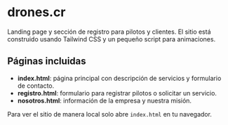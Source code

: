 # drones.cr

Landing page y sección de registro para pilotos y clientes. El sitio está construido usando Tailwind CSS y un pequeño script para animaciones.

## Páginas incluidas
- **index.html**: página principal con descripción de servicios y formulario de contacto.
- **registro.html**: formulario para registrar pilotos o solicitar un servicio.
- **nosotros.html**: información de la empresa y nuestra misión.

Para ver el sitio de manera local solo abre `index.html` en tu navegador.
